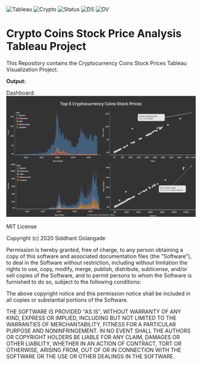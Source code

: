 ![Tableau](https://img.shields.io/badge/Tableau-2020-9cf) ![Crypto](https://img.shields.io/badge/Cryptocurrency-Stocks-orange) ![Status](https://img.shields.io/badge/Status-Completed-success) ![DS](https://img.shields.io/badge/Data-Science-ff69b4) ![DV](https://img.shields.io/badge/Data-Visualization-yellowgreen)

# Crypto Coins Stock Price Analysis Tableau Project

This Repository contains the Cryptocurrency Coins Stock Prices Tableau Visualization Project.


**Output:**

Dashboard:
![alt text](https://github.com/sidgolangade/Crypto-Coins-Stock-Prices-Tableau-Project/blob/master/Cryptocurrency%20Stock%20Prices/Output%20Images/Crypto%20Dashboard.png)

MIT License

Copyright (c) 2020 Siddhant Golangade

Permission is hereby granted, free of charge, to any person obtaining a copy
of this software and associated documentation files (the "Software"), to deal
in the Software without restriction, including without limitation the rights
to use, copy, modify, merge, publish, distribute, sublicense, and/or sell
copies of the Software, and to permit persons to whom the Software is
furnished to do so, subject to the following conditions:

The above copyright notice and this permission notice shall be included in all
copies or substantial portions of the Software.

THE SOFTWARE IS PROVIDED "AS IS", WITHOUT WARRANTY OF ANY KIND, EXPRESS OR
IMPLIED, INCLUDING BUT NOT LIMITED TO THE WARRANTIES OF MERCHANTABILITY,
FITNESS FOR A PARTICULAR PURPOSE AND NONINFRINGEMENT. IN NO EVENT SHALL THE
AUTHORS OR COPYRIGHT HOLDERS BE LIABLE FOR ANY CLAIM, DAMAGES OR OTHER
LIABILITY, WHETHER IN AN ACTION OF CONTRACT, TORT OR OTHERWISE, ARISING FROM,
OUT OF OR IN CONNECTION WITH THE SOFTWARE OR THE USE OR OTHER DEALINGS IN THE
SOFTWARE.
